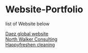 # Website-Portfolio
list of Website below

[Daez global website](https://daezglobal.com/)</br>
[North Walker Consulting](https://www.nwccompliance.ca/registration)</br>
[Happyfreshen cleaning](https://www.happyfreshen.com)
